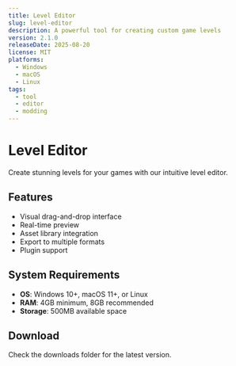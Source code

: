 ```yaml
---
title: Level Editor
slug: level-editor
description: A powerful tool for creating custom game levels
version: 2.1.0
releaseDate: 2025-08-20
license: MIT
platforms:
  - Windows
  - macOS
  - Linux
tags:
  - tool
  - editor
  - modding
---
```


# Level Editor

Create stunning levels for your games with our intuitive level editor.

## Features

- Visual drag-and-drop interface
- Real-time preview
- Asset library integration
- Export to multiple formats
- Plugin support

## System Requirements

- **OS**: Windows 10+, macOS 11+, or Linux
- **RAM**: 4GB minimum, 8GB recommended
- **Storage**: 500MB available space

## Download

Check the downloads folder for the latest version.
